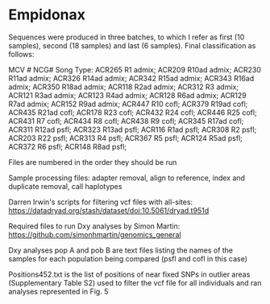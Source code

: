 # Empidonax

Sequences were produced in three batches, to which I refer as first (10 samples), second (18 samples) and last (6 samples).
Final classification as follows:

MCV #	NCG#	Song Type:
ACR265	R1	admix;
ACR209	R10ad	admix;
ACR230	R11ad	admix;
ACR326	R14ad	admix;
ACR342	R15ad	admix;
ACR343	R16ad	admix;
ACR350	R18ad	admix;
ACR118	R2ad	admix;
ACR312	R3	admix;
ACR121	R3ad	admix;
ACR123	R4ad	admix;
ACR128	R6ad	admix;
ACR129	R7ad	admix;
ACR152	R9ad	admix;
ACR447	R10	cofl;
ACR379	R19ad	cofl;
ACR435	R21ad	cofl;
ACR178	R23	cofl;
ACR432	R24	cofl;
ACR446	R25	cofl;
ACR431	R7	cofl;
ACR434	R8	cofl;
ACR438	R9	cofl;
ACR345	R17ad	cofl; 
ACR311	R12ad	psfl;
ACR323	R13ad	psfl;
ACR116	R1ad	psfl;
ACR308	R2	psfl;
ACR203	R22	psfl;
ACR313	R4	psfl;
ACR367	R5	psfl;
ACR124	R5ad	psfl;
ACR372	R6	psfl;
ACR148	R8ad	psfl;


Files are numbered in the order they should be run

Sample processing files: adapter removal, align to reference, index and duplicate removal, call haplotypes

Darren Irwin's scripts for filtering vcf files with all-sites: https://datadryad.org/stash/dataset/doi:10.5061/dryad.t951d

Required files to run Dxy analyses by Simon Martin: https://github.com/simonhmartin/genomics_general

Dxy analyses pop A and pob B are text files listing the names of the samples for each population being compared (psfl and cofl in this case)

Positions452.txt is the list of positions of near fixed SNPs in outlier areas (Supplementary Table S2) used to filter the vcf file for all individuals and ran analyses represented in Fig. 5



